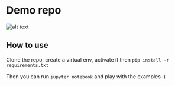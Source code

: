 # Demo repo

![alt text](https://github.com/wizardofzos/LasVegas-2874/blob/main/img.png?raw=true)

## How to use

Clone the repo, create a virtual env, activate it then `pip install -r requirements.txt`

Then you can run `jupyter notebook` and play with the examples :)

